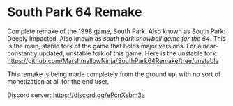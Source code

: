 # South Park 64 Remake
 Complete remake of the 1998 game, South Park. Also known as South Park: Deeply Impacted. Also known as *south park snowball game for the 64*.
 This is the main, stable fork of the game that holds major versions.
 For a near-constantly updated, unstable fork of this game. Here is the unstable fork: https://github.com/MarshmallowNinja/SouthPark64Remake/tree/unstable

 This remake is being made completely from the ground up, with no sort of monetization at all for the end user.

 Discord server: https://discord.gg/ePcnXsbm3a
